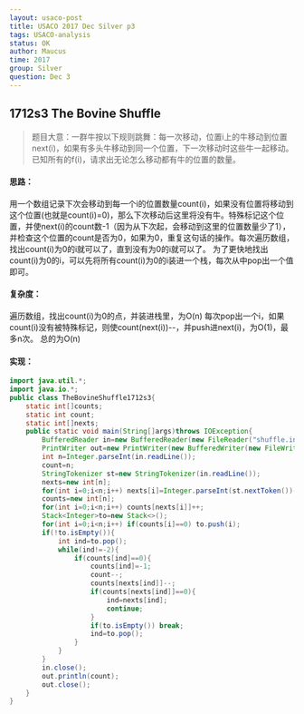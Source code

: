 ```yaml
---
layout: usaco-post
title: USACO 2017 Dec Silver p3
tags: USACO-analysis
status: OK
author: Maucus
time: 2017
group: Silver
question: Dec 3
---
```


## 1712s3 The Bovine Shuffle

> 题目大意：一群牛按以下规则跳舞：每一次移动，位置i上的牛移动到位置next(i)，如果有多头牛移动到同一个位置，下一次移动时这些牛一起移动。已知所有的f(i)，请求出无论怎么移动都有牛的位置的数量。

#### 思路：

用一个数组记录下次会移动到每一个i的位置数量count(i)，如果没有位置将移动到这个位置(也就是count(i)=0)，那么下次移动后这里将没有牛。特殊标记这个位置，并使next(i)的count数-1（因为从下次起，会移动到这里的位置数量少了1），并检查这个位置的count是否为0，如果为0，重复这句话的操作。每次遍历数组，找出count(i)为0的i就可以了，直到没有为0的i就可以了。
为了更快地找出count(i)为0的i，可以先将所有count(i)为0的i装进一个栈，每次从中pop出一个值即可。

#### 复杂度：

遍历数组，找出count(i)为0的点，并装进栈里，为O(n)
每次pop出一个i，如果count(i)没有被特殊标记，则使count(next(i))--，并push进next(i)，为O(1)，最多n次。
总的为O(n)

#### 实现：

```java
import java.util.*;
import java.io.*;
public class TheBovineShuffle1712s3{
    static int[]counts;
    static int count;
    static int[]nexts;
    public static void main(String[]args)throws IOException{
        BufferedReader in=new BufferedReader(new FileReader("shuffle.in"));
        PrintWriter out=new PrintWriter(new BufferedWriter(new FileWriter("shuffle.out")));
        int n=Integer.parseInt(in.readLine());
        count=n;
        StringTokenizer st=new StringTokenizer(in.readLine());
        nexts=new int[n];
        for(int i=0;i<n;i++) nexts[i]=Integer.parseInt(st.nextToken())-1;
        counts=new int[n];
        for(int i=0;i<n;i++) counts[nexts[i]]++;
        Stack<Integer>to=new Stack<>();
        for(int i=0;i<n;i++) if(counts[i]==0) to.push(i);
        if(!to.isEmpty()){
            int ind=to.pop();
            while(ind!=-2){
                if(counts[ind]==0){
                    counts[ind]=-1;
                    count--;
                    counts[nexts[ind]]--;
                    if(counts[nexts[ind]]==0){
                        ind=nexts[ind];
                        continue;
                    }
                    if(to.isEmpty()) break;
                    ind=to.pop();
                }
            }
        }
        in.close();
        out.println(count);
        out.close();
    }
}
```

